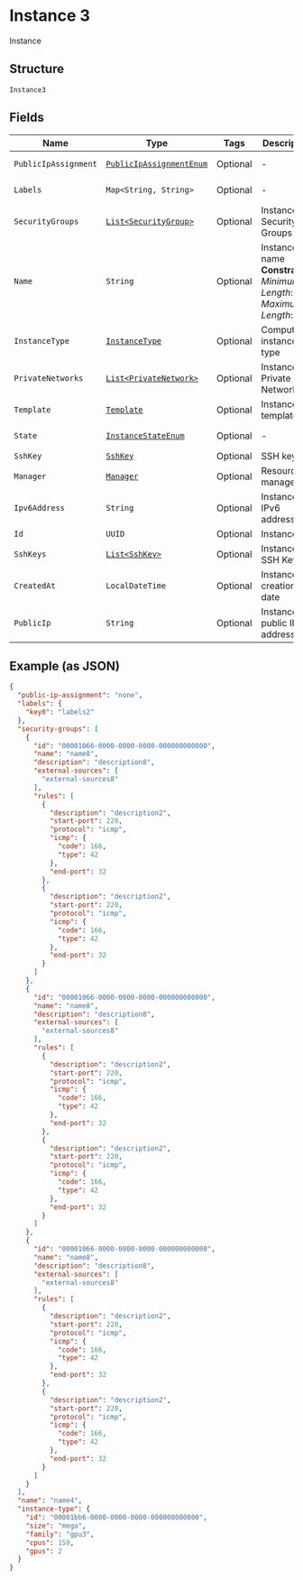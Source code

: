 
# Instance 3

Instance

## Structure

`Instance3`

## Fields

| Name | Type | Tags | Description | Getter | Setter |
|  --- | --- | --- | --- | --- | --- |
| `PublicIpAssignment` | [`PublicIpAssignmentEnum`](../../doc/models/public-ip-assignment-enum.md) | Optional | - | PublicIpAssignmentEnum getPublicIpAssignment() | setPublicIpAssignment(PublicIpAssignmentEnum publicIpAssignment) |
| `Labels` | `Map<String, String>` | Optional | - | Map<String, String> getLabels() | setLabels(Map<String, String> labels) |
| `SecurityGroups` | [`List<SecurityGroup>`](../../doc/models/security-group.md) | Optional | Instance Security Groups | List<SecurityGroup> getSecurityGroups() | setSecurityGroups(List<SecurityGroup> securityGroups) |
| `Name` | `String` | Optional | Instance name<br>**Constraints**: *Minimum Length*: `1`, *Maximum Length*: `255` | String getName() | setName(String name) |
| `InstanceType` | [`InstanceType`](../../doc/models/instance-type.md) | Optional | Compute instance type | InstanceType getInstanceType() | setInstanceType(InstanceType instanceType) |
| `PrivateNetworks` | [`List<PrivateNetwork>`](../../doc/models/private-network.md) | Optional | Instance Private Networks | List<PrivateNetwork> getPrivateNetworks() | setPrivateNetworks(List<PrivateNetwork> privateNetworks) |
| `Template` | [`Template`](../../doc/models/template.md) | Optional | Instance template | Template getTemplate() | setTemplate(Template template) |
| `State` | [`InstanceStateEnum`](../../doc/models/instance-state-enum.md) | Optional | - | InstanceStateEnum getState() | setState(InstanceStateEnum state) |
| `SshKey` | [`SshKey`](../../doc/models/ssh-key.md) | Optional | SSH key | SshKey getSshKey() | setSshKey(SshKey sshKey) |
| `Manager` | [`Manager`](../../doc/models/manager.md) | Optional | Resource manager | Manager getManager() | setManager(Manager manager) |
| `Ipv6Address` | `String` | Optional | Instance IPv6 address | String getIpv6Address() | setIpv6Address(String ipv6Address) |
| `Id` | `UUID` | Optional | Instance ID | UUID getId() | setId(UUID id) |
| `SshKeys` | [`List<SshKey>`](../../doc/models/ssh-key.md) | Optional | Instance SSH Keys | List<SshKey> getSshKeys() | setSshKeys(List<SshKey> sshKeys) |
| `CreatedAt` | `LocalDateTime` | Optional | Instance creation date | LocalDateTime getCreatedAt() | setCreatedAt(LocalDateTime createdAt) |
| `PublicIp` | `String` | Optional | Instance public IPv4 address | String getPublicIp() | setPublicIp(String publicIp) |

## Example (as JSON)

```json
{
  "public-ip-assignment": "none",
  "labels": {
    "key0": "labels2"
  },
  "security-groups": [
    {
      "id": "00001066-0000-0000-0000-000000000000",
      "name": "name8",
      "description": "description8",
      "external-sources": [
        "external-sources8"
      ],
      "rules": [
        {
          "description": "description2",
          "start-port": 220,
          "protocol": "icmp",
          "icmp": {
            "code": 166,
            "type": 42
          },
          "end-port": 32
        },
        {
          "description": "description2",
          "start-port": 220,
          "protocol": "icmp",
          "icmp": {
            "code": 166,
            "type": 42
          },
          "end-port": 32
        }
      ]
    },
    {
      "id": "00001066-0000-0000-0000-000000000000",
      "name": "name8",
      "description": "description8",
      "external-sources": [
        "external-sources8"
      ],
      "rules": [
        {
          "description": "description2",
          "start-port": 220,
          "protocol": "icmp",
          "icmp": {
            "code": 166,
            "type": 42
          },
          "end-port": 32
        },
        {
          "description": "description2",
          "start-port": 220,
          "protocol": "icmp",
          "icmp": {
            "code": 166,
            "type": 42
          },
          "end-port": 32
        }
      ]
    },
    {
      "id": "00001066-0000-0000-0000-000000000000",
      "name": "name8",
      "description": "description8",
      "external-sources": [
        "external-sources8"
      ],
      "rules": [
        {
          "description": "description2",
          "start-port": 220,
          "protocol": "icmp",
          "icmp": {
            "code": 166,
            "type": 42
          },
          "end-port": 32
        },
        {
          "description": "description2",
          "start-port": 220,
          "protocol": "icmp",
          "icmp": {
            "code": 166,
            "type": 42
          },
          "end-port": 32
        }
      ]
    }
  ],
  "name": "name4",
  "instance-type": {
    "id": "00001bb6-0000-0000-0000-000000000000",
    "size": "mega",
    "family": "gpu3",
    "cpus": 158,
    "gpus": 2
  }
}
```

